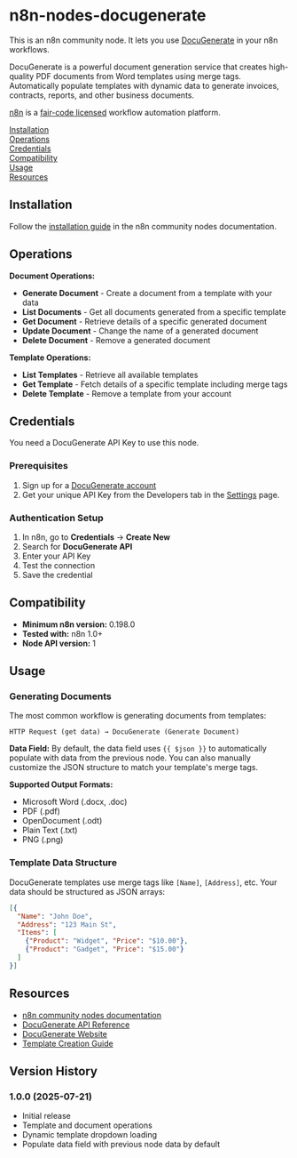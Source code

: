 # n8n-nodes-docugenerate

This is an n8n community node. It lets you use [DocuGenerate](https://www.docugenerate.com/) in your n8n workflows.

DocuGenerate is a powerful document generation service that creates high-quality PDF documents from Word templates using
merge tags. Automatically populate templates with dynamic data to generate invoices, contracts, reports, and other
business documents.

[n8n](https://n8n.io/) is a [fair-code licensed](https://docs.n8n.io/reference/license/) workflow automation platform.

[Installation](#installation)  
[Operations](#operations)  
[Credentials](#credentials)  
[Compatibility](#compatibility)  
[Usage](#usage)  
[Resources](#resources)  

## Installation

Follow the [installation guide](https://docs.n8n.io/integrations/community-nodes/installation/) in the n8n community
nodes documentation.

## Operations

**Document Operations:**
- **Generate Document** - Create a document from a template with your data
- **List Documents** - Get all documents generated from a specific template
- **Get Document** - Retrieve details of a specific generated document
- **Update Document** - Change the name of a generated document
- **Delete Document** - Remove a generated document

**Template Operations:**
- **List Templates** - Retrieve all available templates
- **Get Template** - Fetch details of a specific template including merge tags
- **Delete Template** - Remove a template from your account

## Credentials

You need a DocuGenerate API Key to use this node.

### Prerequisites
1. Sign up for a [DocuGenerate account](https://app.docugenerate.com/signup)
2. Get your unique API Key from the Developers tab in the [Settings](https://app.docugenerate.com/settings/developers) page.

### Authentication Setup
1. In n8n, go to **Credentials** → **Create New**
2. Search for **DocuGenerate API** 
3. Enter your API Key
4. Test the connection
5. Save the credential

## Compatibility

- **Minimum n8n version:** 0.198.0
- **Tested with:** n8n 1.0+
- **Node API version:** 1

## Usage

### Generating Documents

The most common workflow is generating documents from templates:

```
HTTP Request (get data) → DocuGenerate (Generate Document)
```

**Data Field:** By default, the data field uses `{{ $json }}` to automatically populate with data from the previous
node. You can also manually customize the JSON structure to match your template's merge tags.

**Supported Output Formats:**
- Microsoft Word (.docx, .doc)
- PDF (.pdf) 
- OpenDocument (.odt)
- Plain Text (.txt)
- PNG (.png)

### Template Data Structure

DocuGenerate templates use merge tags like `[Name]`, `[Address]`, etc. Your data should be structured as JSON arrays:

```json
[{
  "Name": "John Doe",
  "Address": "123 Main St",
  "Items": [
    {"Product": "Widget", "Price": "$10.00"},
    {"Product": "Gadget", "Price": "$15.00"}
  ]
}]
```

## Resources

* [n8n community nodes documentation](https://docs.n8n.io/integrations/#community-nodes)
* [DocuGenerate API Reference](https://api.docugenerate.com/)
* [DocuGenerate Website](https://www.docugenerate.com/)
* [Template Creation Guide](https://www.docugenerate.com/help/templates/)

## Version History

### 1.0.0 (2025-07-21)
- Initial release
- Template and document operations
- Dynamic template dropdown loading
- Populate data field with previous node data by default
